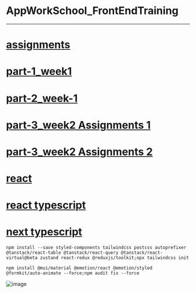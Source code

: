 # AppWorkSchool_FrontEndTraining
---

[assignments](https://himyjan.github.io/assignments/)
=

[part-1_week1](https://himyjan.github.io/assignments/part-1_week1/index.html)
=

[part-2_week-1](https://himyjan.github.io/assignments/part-2_week1/index.html)
=

[part-3_week2 Assignments 1](https://himyjan.github.io/assignments/part-3_week2/Assignment%201%20(HTML%20DOM%20and%20Event%20Handling)/index.html)
=

[part-3_week2 Assignments 2](https://himyjan.github.io/assignments/part-3_week2/Assignment%202%20(HTML%20DOM%20and%20AJAX)/index.html)
=

[react](https://react-d94x1do5t-himyjan.vercel.app/)
=

[react typescript](https://reacttypescript-cfgejd60n-himyjan.vercel.app/)
=

[next typescript](https://nexttypescript-87wrva4e9-himyjan.vercel.app/)
=

```
npm install --save styled-components tailwindcss postcss autoprefixer @tanstack/react-table @tanstack/react-query @tanstack/react-virtual@beta zustand react-redux @reduxjs/toolkit;npx tailwindcss init
```
```
npm install @mui/material @emotion/react @emotion/styled @formkit/auto-animate --force;npm audit fix --force
```

![image](https://user-images.githubusercontent.com/51815522/181876347-644d8b96-d098-41ba-a438-eb949fc737c2.png)
